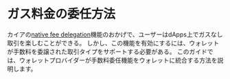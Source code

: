 # ガス料金の委任方法

カイアの[native fee delegation](https://docs.kaia.io/build/transactions/fee-delegation/)機能のおかげで、ユーザーはdApps上でガスなし取引を楽しむことができる。 しかし、この機能を有効にするには、ウォレットが手数料を委譲された取引タイプをサポートする必要がある。 このガイドでは、ウォレットプロバイダーが手数料委任機能をウォレットに統合する方法を説明します。

